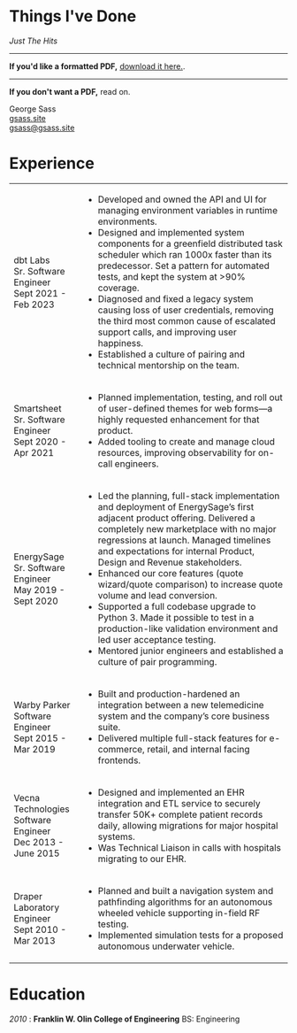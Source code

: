 # Things I've Done 
_Just The Hits_

------

__If you'd like a formatted PDF,__ [download it here.](/assets/resume_2023.pdf).

------

__If you don't want a PDF,__ read on.

<div class="resume-container">
  <div class="resume-contact">
    George Sass<br>
    <a href="https://gsass.site">gsass.site</a><br>
    <a href="mailto:gsass@gsass.site">gsass@gsass.site</a><br>
  </div>

  <div class="resume-section section-experience">
  <h1>Experience</h1>
  <table>
  <tr><td>
      dbt Labs<br>
      Sr. Software Engineer<br>
      Sept 2021 - Feb 2023
  </td>
  <td>
  <ul>
    <li>Developed and owned the API and UI for managing environment variables in runtime environments.</li>
    <li>Designed and implemented system components for a greenfield distributed task scheduler which ran 1000x faster than its predecessor. Set a pattern for automated tests, and kept the system at >90% coverage.</li>
    <li>Diagnosed and fixed a legacy system causing loss of user credentials, removing the third most common cause of escalated support calls, and improving user happiness.</li>
    <li>Established a culture of pairing and technical mentorship on the team.</li>
  </ul>
  </td></tr>

  <tr><td>
      Smartsheet<br>
      Sr. Software Engineer<br>
      Sept 2020 - Apr 2021
  </td>
  <td>
  <ul>
    <li>Planned implementation, testing, and roll out of user-defined themes for web forms—a highly requested enhancement for that product.</li>
    <li>Added tooling to create and manage cloud resources, improving observability for on-call engineers.</li>
  </ul>
  </td></tr>

  <tr><td>
  EnergySage<br>
  Sr. Software Engineer<br>
  May 2019 - Sept 2020
  </td>
  <td>
  <ul>
    <li>Led the planning, full-stack implementation and deployment of EnergySage’s first adjacent product offering. Delivered a completely new marketplace with no major regressions at launch. Managed timelines and expectations for internal Product, Design and Revenue stakeholders.</li>
    <li>Enhanced our core features (quote wizard/quote comparison) to increase quote volume and lead conversion.</li>
    <li>Supported a full codebase upgrade to Python 3. Made it possible to test in a production-like validation environment and led user acceptance testing.</li>
    <li>Mentored junior engineers and established a culture of pair programming.</li>
  </ul>
  </td></tr>

  <tr><td>
  Warby Parker<br>
  Software Engineer<br>
  Sept 2015 - Mar 2019
  </td>
  <td>
  <ul>
    <li>Built and production-hardened an integration between a new telemedicine system and the company’s core business suite.</li>
    <li>Delivered multiple full-stack features for e-commerce, retail, and internal facing frontends.</li>
  </ul>
  </td></tr>

  <tr><td>
  Vecna Technologies<br>
  Software Engineer<br>
  Dec 2013 - June 2015
  </td>
  <td>
  <ul>
    <li>Designed and implemented an EHR integration and ETL service to securely transfer 50K+ complete patient records daily, allowing migrations for major hospital systems.</li>
    <li> Was Technical Liaison in calls with hospitals migrating to our EHR.</li>
  </ul>
  </td></tr>

  <tr><td>
  Draper Laboratory<br>
  Engineer<br>
  Sept 2010 - Mar 2013
  </td>
  <td>
  <ul>
    <li>Planned and built a navigation system and pathfinding algorithms for an autonomous wheeled vehicle supporting in-field RF testing.</li>
    <li>Implemented simulation tests for a proposed autonomous underwater vehicle.</li>
  </ul>
  </td></tr>
  </table>
  </div>

  <div class="resume-section section-education">
  <h1>Education</h1>
  <p><em>2010</em> : <strong>Franklin W. Olin College of Engineering</strong>  BS: Engineering</p>
  </div>

</div>
